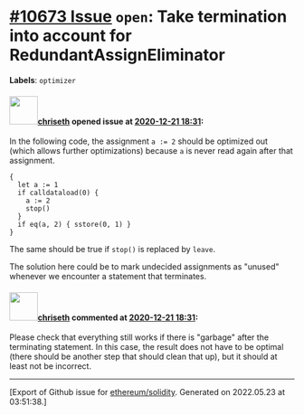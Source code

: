 # [\#10673 Issue](https://github.com/ethereum/solidity/issues/10673) `open`: Take termination into account for RedundantAssignEliminator
**Labels**: `optimizer`


#### <img src="https://avatars.githubusercontent.com/u/9073706?v=4" width="50">[chriseth](https://github.com/chriseth) opened issue at [2020-12-21 18:31](https://github.com/ethereum/solidity/issues/10673):

In the following code, the assignment `a := 2` should be optimized out (which allows further optimizations) because `a` is never read again after that assignment.
```
{
  let a := 1
  if calldataload(0) {
    a := 2
    stop()
  }
  if eq(a, 2) { sstore(0, 1) }
}
```

The same should be true if `stop()` is replaced by `leave`.

The solution here could be to mark undecided assignments as "unused" whenever we encounter a statement that terminates.

#### <img src="https://avatars.githubusercontent.com/u/9073706?v=4" width="50">[chriseth](https://github.com/chriseth) commented at [2020-12-21 18:31](https://github.com/ethereum/solidity/issues/10673#issuecomment-749131641):

Please check that everything still works if there is "garbage" after the terminating statement. In this case, the result does not have to be optimal (there should be another step that should clean that up), but it should at least not be incorrect.


-------------------------------------------------------------------------------



[Export of Github issue for [ethereum/solidity](https://github.com/ethereum/solidity). Generated on 2022.05.23 at 03:51:38.]
